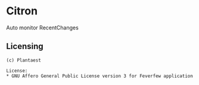 # Citron

Auto monitor RecentChanges

## Licensing

```
(c) Plantaest

License:
* GNU Affero General Public License version 3 for Feverfew application
```
